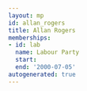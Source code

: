 ```yaml
---
layout: mp
id: allan_rogers
title: Allan Rogers
memberships:
- id: lab
  name: Labour Party
  start: 
  end: '2000-07-05'
autogenerated: true
---
```

